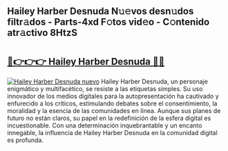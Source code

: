 ## Hailey Harber Desnuda N𝚞𝚎vos desn𝚞dos filtr𝚊dos - Parts-4xd F𝚘tos vid𝚎o - C𝚘ntenido atr𝚊ctivo 8HtzS

# <h2><a href="http://mba0puk.tromn.icu/?c=Hailey+Harber+Desnuda">🔗👉👉👉 Hailey Harber Desnuda 🔗🔗</a></h2>

[![Hailey Harber Desnuda nuevo](https://i.imgur.com/pEAQMta.gif)](http://mba0puk.tromn.icu/?c=Hailey+Harber+Desnuda)
Hailey Harber Desnuda, un personaje enigmático y multifacético, se resiste a las etiquetas simples. Su uso innovador de los medios digitales para la autopresentación ha cautivado y enfurecido a los críticos, estimulando debates sobre el consentimiento, la moralidad y la esencia de las comunidades en línea. Aunque sus planes de futuro no están claros, su papel en la redefinición de la esfera digital es incuestionable. Con una determinación inquebrantable y un encanto innegable, la influencia de Hailey Harber Desnuda en la comunidad digital es profunda.
